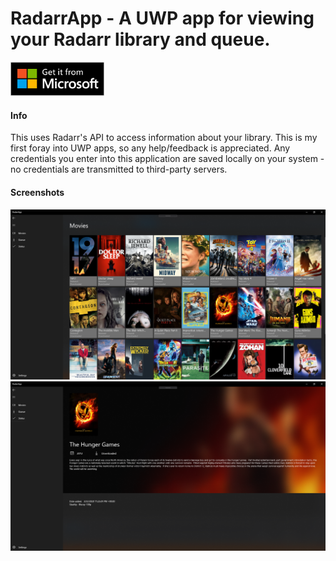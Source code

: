 ﻿# RadarrApp - A UWP app for viewing your Radarr library and queue.
 
<a href="https://www.microsoft.com/store/apps/9p89t3x4ml77?cid=storebadge&ocid=badge"><img src="/Images/English_get-it-from-MS.png" width="150px"></a>
 
#### Info
This uses Radarr's API to access information about your library. This is my first foray into UWP apps, so any help/feedback is appreciated. Any credentials you enter into this application are saved locally on your system - no credentials are transmitted to third-party servers.
 
#### Screenshots
![](movies-screenshot.png)
![](movie-screenshot.png)
